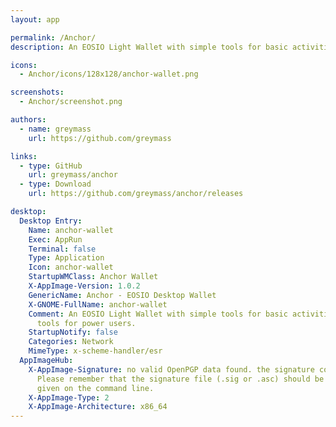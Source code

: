 ```yaml
---
layout: app

permalink: /Anchor/
description: An EOSIO Light Wallet with simple tools for basic activities and advanced tools for power users.

icons:
  - Anchor/icons/128x128/anchor-wallet.png

screenshots:
  - Anchor/screenshot.png

authors:
  - name: greymass
    url: https://github.com/greymass

links:
  - type: GitHub
    url: greymass/anchor
  - type: Download
    url: https://github.com/greymass/anchor/releases

desktop:
  Desktop Entry:
    Name: anchor-wallet
    Exec: AppRun
    Terminal: false
    Type: Application
    Icon: anchor-wallet
    StartupWMClass: Anchor Wallet
    X-AppImage-Version: 1.0.2
    GenericName: Anchor - EOSIO Desktop Wallet
    X-GNOME-FullName: anchor-wallet
    Comment: An EOSIO Light Wallet with simple tools for basic activities and advanced
      tools for power users.
    StartupNotify: false
    Categories: Network
    MimeType: x-scheme-handler/esr
  AppImageHub:
    X-AppImage-Signature: no valid OpenPGP data found. the signature could not be verified.
      Please remember that the signature file (.sig or .asc) should be the first file
      given on the command line.
    X-AppImage-Type: 2
    X-AppImage-Architecture: x86_64
---
```

